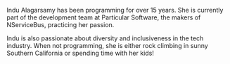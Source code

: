 Indu Alagarsamy has been programming for over 15 years. She is currently part of the development team at Particular Software, the makers of NServiceBus, practicing her passion.

Indu is also passionate about diversity and inclusiveness in the tech industry. When not programming, she is either rock climbing in sunny Southern California or spending time with her kids!
